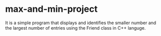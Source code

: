 # max-and-min-project

It is a simple program that displays and identifies the smaller number and the largest number of entries using the Friend class in C++ languge.
